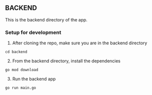 ## BACKEND

This is the backend directory of the app.

### Setup for development

1. After cloning the repo, make sure you are in the backend directory

```
cd backend
```

2. From the backend directory, install the dependencies

```
go mod download
```

3. Run the backend app

```
go run main.go
```
